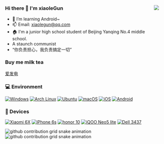 # <img align="right" src="https://github-readme-stats.vercel.app/api?username=xiaoleGun&include_all_commits=true&show_icons=true&theme=buefy&count_private=true&hide_border=true" />

### Hi there 👋 I'm xiaoleGun
- 🌱 I’m learning Android~
- 📫 Email: xiaolegun@qq.com
- 🏠 I'm a junior high school student of Beijing Yanqing No.4 middle school.
- A staunch communist
- “你负责担心，我负责搞定一切”

### Buy me milk tea
[爱发电](https://afdian.net/a/xiaoleGun)

### 💻 Environment
[![Windows](https://img.shields.io/badge/Windows-00BBFF?style=flat-square&logo=Windows&logoColor=FFFFFF&labelColor=00BBFF)](https://www.microsoft.com/windows11)
[![Arch Linux](https://img.shields.io/badge/Arch%20Linux-008BFF?style=flat-square&logo=arch-linux&logoColor=FFFFFF&labelColor=008BFF)](https://archlinux.org)
[![Ubuntu](https://img.shields.io/badge/Ubuntu%2021%2e04-dd4814?style=flat-square&logo=ubuntu&logoColor=ffffff)](https://releases.ubuntu.com/21.04/)
[![macOS](https://img.shields.io/badge/macOS-4F4F4F?style=flat-square&logo=apple&logoColor=FFFFFF&labelColor=4F4F4F)](https://www.apple.com/macos/big-sur/)
[![iOS](https://img.shields.io/badge/iOS-4F4F4F?style=flat-square&logo=apple&logoColor=FFFFFF&labelColor=4F4F4F)](https://www.apple.com/ios/ios14/)
[![Android](https://img.shields.io/badge/Android-00C000?style=flat-square&logo=android&logoColor=FFFFFF&labelColor=00C000)](https://www.android.com/android-11/)

### 📱 Devices
[![Xiaomi 6X](https://img.shields.io/badge/Xiaomi%206X-ED9121?style=flat-square&logo=xiaomi&logoColor=FFFFFF&labelColor=ED9121)](https://www.mi.com/a/h/6181.html)
[![iPhone 6s](https://img.shields.io/badge/iPhone%206s-4F4F4F?style=flat-square&logo=apple&logoColor=FFFFFF&labelColor=4F4F4F)](https://product.pconline.com.cn/mobile/apple/568697.html)
[![honor 10](https://img.shields.io/badge/Honor%2010-000000?style=flat-square&logo=huawei&logoColor=red&labelColor=)](https://detail.zol.com.cn/cell_phone/index1207689.shtml)
[![iQOO Neo5 lite](https://img.shields.io/badge/iQOO%20Neo5%20Lite-FFD306?style=flat-square)](https://www.vivo.com.cn/vivo/iqooneo5lite/)
[![Dell 3437](https://img.shields.io/badge/Dell%203437-00BBFF?style=flat-square&logo=lenovo&logoColor=FFFFFF&labelColor=00BBFF)](https://www.dell.com/support/home/zh-cn/product-support/product/inspiron-14-3437/overview)

![github contribution grid snake animation](https://github.com/xiaoleGun/xiaoleGun/raw/snake/github-contribution-grid-snake-dark.svg#gh-dark-mode-only)![github contribution grid snake animation](https://github.com/xiaoleGun/xiaoleGun/raw/snake/github-contribution-grid-snake.svg#gh-light-mode-only)
